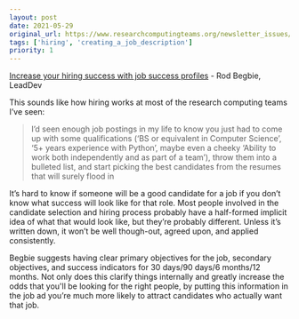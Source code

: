 ```yaml
---
layout: post
date: 2021-05-29
original_url: https://www.researchcomputingteams.org/newsletter_issues/0076
tags: ['hiring', 'creating_a_job_description']
priority: 1
---
```


<!-- markdownlint-disable MD033 -->
<!-- markdownlint-disable MD041 -->
<!-- markdownlint-disable MD049 -->

[Increase your hiring success with job success profiles](https://leaddev.com/hiring-onboarding-retention/increase-your-hiring-success-job-success-profiles) - Rod Begbie, LeadDev

This sounds like how hiring works at most of the research computing teams I’ve seen:

> I’d seen enough job postings in my life to know you just had to come up with some qualifications (‘BS or equivalent in Computer Science’, ‘5+ years experience with Python’, maybe even a cheeky ‘Ability to work both independently and as part of a team’), throw them into a bulleted list, and start picking the best candidates from the resumes that will surely flood in

It’s hard to know if someone will be a good candidate for a job if you don’t know what success will look like for that role.  Most people involved in the candidate selection and hiring process probably have a half-formed implicit idea of what that would look like, but they’re probably different.  Unless it’s written down, it won’t be well though-out, agreed upon, and applied consistently.

Begbie suggests having clear primary objectives for the job, secondary objectives, and success indicators for 30 days/90 days/6 months/12 months.  Not only does this clarify things internally and greatly increase the odds that you'll be looking for the right people, by putting this information in the job ad you’re much more likely to attract candidates who actually want that job.